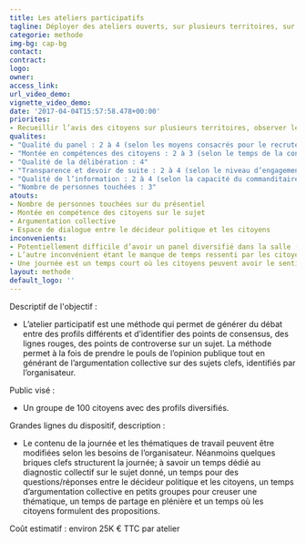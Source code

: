 ```yaml
---
title: Les ateliers participatifs
tagline: Déployer des ateliers ouverts, sur plusieurs territoires, sur une ou plusieurs journées
categorie: methode
img-bg: cap-bg
contact:
contract:
logo: 
owner:
access_link:
url_video_demo:
vignette_video_demo:
date: '2017-04-04T15:57:58.478+00:00'
priorites:
- Recueillir l’avis des citoyens sur plusieurs territoires, observer les points de convergence, et générer de l’argumentation collective sur la base d’informations données par l’organisateur 
qualites:
- "Qualité du panel : 2 à 4 (selon les moyens consacrés pour le recrutement des citoyens)"
- "Montée en compétences des citoyens : 2 à 3 (selon le temps de la concertation -plus elle sera longue plus les citoyens auront le temps de recevoir de l’information et de d’argumenter leurs points de vue- )"
- "Qualité de la délibération : 4"
- "Transparence et devoir de suite : 2 à 4 (selon le niveau d’engagement pris par le commanditaire)"
- "Qualité de l’information : 2 à 4 (selon la capacité du commanditaire à proposer une information neutre, argumentée et accessible)"
- "Nombre de personnes touchées : 3"
atouts:
- Nombre de personnes touchées sur du présentiel
- Montée en compétence des citoyens sur le sujet
- Argumentation collective
- Espace de dialogue entre le décideur politique et les citoyens 
inconvenients:
- Potentiellement difficile d’avoir un panel diversifié dans la salle (pour obtenir un groupe aux profils variés, cela implique d’y consacrer des moyens pour un tirage au sort ou une panelisation sur une base d’inscrits volontaires par exemple). Autrement, si cela repose uniquement sur le volontariat, le risque est d’avoir des publics plutôt proches du sujet et pas nécessairement diversifiés.
- L’autre inconvénient étant le manque de temps ressenti par les citoyens dans la mesure où ils reçoivent de l’information qu’ils n’ont pas toujours le temps de pouvoir intégrer à leur réflexion. 
- Une journée est un temps court où les citoyens peuvent avoir le sentiment de n’avoir rien pu creuser et deux journées engendrent des coûts supérieurs si l’on veut recruter des citoyens à l’échelle d’une région par exemple (hébergement, frais de transports et restauration multipliés par deux).
layout: methode
default_logo: ''
---
```


Descriptif de l'objectif : 
* L’atelier participatif est une méthode qui permet de générer du débat entre des profils différents et d’identifier des points de consensus, des lignes rouges, des points de controverse sur un sujet. La méthode permet à la fois de prendre le pouls de l’opinion publique tout en générant de l’argumentation collective sur des sujets clefs, identifiés par l’organisateur. 

Public visé : 
* Un groupe de 100 citoyens avec des profils diversifiés. 
 
Grandes lignes du  dispositif, description : 
* Le contenu de la journée et les thématiques de travail peuvent être modifiées selon les besoins de l’organisateur. Néanmoins quelques briques clefs structurent la journée; à savoir un temps dédié au diagnostic collectif sur le sujet donné, un temps pour des questions/réponses entre le décideur politique et les citoyens, un temps d’argumentation collective en petits groupes pour creuser une thématique, un temps de partage en plénière et un temps où les citoyens formulent des propositions. 

Coût estimatif : environ 25K € TTC par atelier
